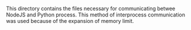 This directory contains the files necessary for communicating betwee NodeJS and Python process.
This method of interprocess communication was used because of the expansion of memory limit.
